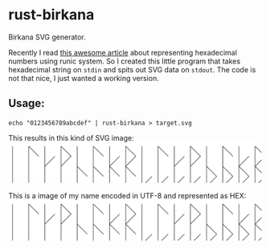 # rust-birkana
Birkana SVG generator.

Recently I read [this awesome article](https://yawar.blogspot.cz/2016/10/the-birkana-hexadecimal-number-symbols.html) about representing hexadecimal numbers using runic system. So I created this little program that takes hexadecimal string on `stdin` and spits out SVG data on `stdout`.
The code is not that nice, I just wanted a working version.

## Usage:

    echo "0123456789abcdef" | rust-birkana > target.svg

This results in this kind of SVG image:
![birkana alphabet](https://raw.githubusercontent.com/lunemec/rust-birkana/master/svg/alphabet.svg)

This is a image of my name encoded in UTF-8 and represented as HEX:
![my name](https://raw.githubusercontent.com/lunemec/rust-birkana/master/svg/alphabet.svg)